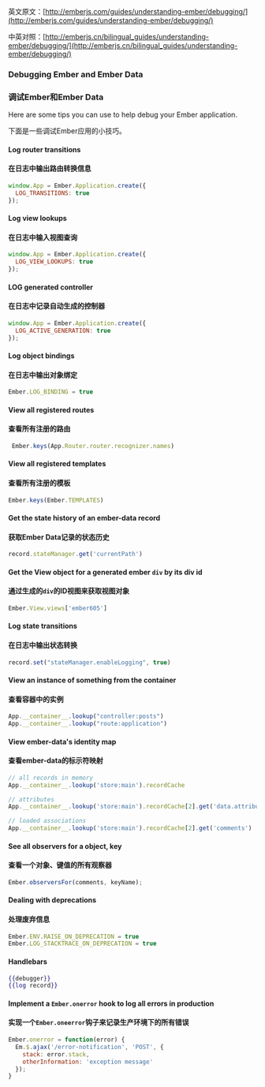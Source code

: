 英文原文：[http://emberjs.com/guides/understanding-ember/debugging/](http://emberjs.com/guides/understanding-ember/debugging/)

中英对照：[http://emberjs.cn/bilingual_guides/understanding-ember/debugging/](http://emberjs.cn/bilingual_guides/understanding-ember/debugging/)

### Debugging Ember and Ember Data

### 调试Ember和Ember Data

Here are some tips you can use to help debug your Ember application.

下面是一些调试Ember应用的小技巧。

#### Log router transitions

#### 在日志中输出路由转换信息

```javascript
window.App = Ember.Application.create({
  LOG_TRANSITIONS: true
});
```

#### Log view lookups

#### 在日志中输入视图查询

```javascript
window.App = Ember.Application.create({
  LOG_VIEW_LOOKUPS: true
});
```

#### LOG generated controller 

#### 在日志中记录自动生成的控制器

```javascript
window.App = Ember.Application.create({
  LOG_ACTIVE_GENERATION: true
});
```

#### Log object bindings

#### 在日志中输出对象绑定

```javascript
Ember.LOG_BINDING = true
```

#### View all registered routes

#### 查看所有注册的路由

```javascript
 Ember.keys(App.Router.router.recognizer.names)
 ```

#### View all registered templates

#### 查看所有注册的模板

 ```javascript
Ember.keys(Ember.TEMPLATES)
 ```

#### Get the state history of an ember-data record

#### 获取Ember Data记录的状态历史

```javascript
record.stateManager.get('currentPath')
```

#### Get the View object for a generated ember `div` by its div id

#### 通过生成的`div`的ID视图来获取视图对象

```javascript
Ember.View.views['ember605']
```

#### Log state transitions

#### 在日志中输出状态转换

```javascript
record.set("stateManager.enableLogging", true)
```

#### View an instance of something from the container

#### 查看容器中的实例

```javascript
App.__container__.lookup("controller:posts")
App.__container__.lookup("route:application")
```

#### View ember-data's identity map

#### 查看ember-data的标示符映射

```javascript
// all records in memory
App.__container__.lookup('store:main').recordCache 

// attributes
App.__container__.lookup('store:main').recordCache[2].get('data.attributes')

// loaded associations
App.__container__.lookup('store:main').recordCache[2].get('comments')
```

#### See all observers for a object, key

#### 查看一个对象、键值的所有观察器

```javascript
Ember.observersFor(comments, keyName);
```

#### Dealing with deprecations

#### 处理废弃信息

```javascript
Ember.ENV.RAISE_ON_DEPRECATION = true
Ember.LOG_STACKTRACE_ON_DEPRECATION = true
```

#### Handlebars

```handlebars
{{debugger}}
{{log record}}
```

#### Implement a `Ember.onerror` hook to log all errors in production

#### 实现一个`Ember.oneerror`钩子来记录生产环境下的所有错误

```javascript
Ember.onerror = function(error) {
  Em.$.ajax('/error-notification', 'POST', {
    stack: error.stack,
    otherInformation: 'exception message'
  });
}
```
